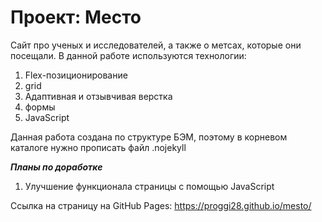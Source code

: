 # Проект: Место

Сайт про ученых и исследователей, а также о метсах, которые они посещали.
В данной работе используются технологии:
1) Flex-позиционирование
2) grid
3) Адаптивная и отзывчивая верстка
4) формы
5) JavaScript

Данная работа создана по структуре БЭМ, поэтому в корневом каталоге нужно
прописать файл .nojekyll

___Планы по доработке___
1) Улучшение функционала страницы с помощью JavaScript

Ссылка на страницу на GitHub Pages: https://proggi28.github.io/mesto/

